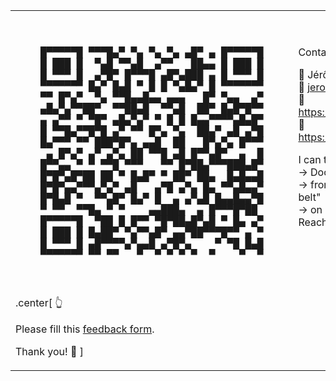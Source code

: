 <table>
<tr>
<td style="vertical-align: sub; background: initial;">
<pre style="padding: 40px; font-size: 16px; line-height: 18px;">
█▀▀▀▀▀█ ▀▀▀█▄▀ ▀▄ ▀▄ ▀▄ ▄█▀ ▄ █▀▀▀▀▀█
█ ███ █  ▀▄█ ▀▀▄█  ▄▀▀   ██▄▄ █ ███ █
█ ▀▀▀ █  ▄▀█▀ █▀▀▀█ ▄█▀▄███ ▄ █ ▀▀▀ █
▀▀▀▀▀▀▀ █▄▀ █▄█ ▀ █ █ ▀▄█▄▀ █ ▀▀▀▀▀▀▀
▀▀ █▀▄▀  ▀▄ ▀▀█▄▄█▄▄ ▄▄▄   █▀ ▀▄▄  ▄▀
▄█▄▀▄▀▀██▀  ▀▀██▄█  ▀▀▄█  ██▀ █▄█▀█▀▀
▄ ▄▀▀ ▀ ▀█▀ ▄█▄▀▄▀ ▀ █ █ █▄▄▀▀▀▀▄█▄█▀
█ ▀▀█▄▀▀█▀█ ▄▀ ▀▀ █▀▄ ▀▄  ██▄▀ ▄█ ▄▀█
█▄▀▀▀ ▀▀ ███▀█▀▄ ▄▄█  ██   █▀▄▀▄ █▀▀▀
 ▄ █▀▄▀ ▄▀ ▄▀▄ ██ ▀▀█ ▄█ █▀▀▄█▀  ▄  █
█▀▀▄▄ ▀ ▀ ▀▀█ ▀▀▀   ▀▀ █▀██▄▀▀▀███▄█▀
█▀█▀▄█▀██ ██ ▀ █▄█▀ ▀ ██▀ ██▄  █▄█▄▄█
█▀█▀▄▄▀▀▀▄▀▄▀ ▄█   ▄▀█ ▄▀▄ █▄ ▀▀▄█▄▄▀
█▀█▄█ ▀  ▀▀▄█▀ █▄▀ █  ▄ ▄▀▄█ █▄▄█▄▄▀█
▀ ▀▀  ▀▀█▄ ▀ ▀    ▄▄███▄  ▄ █▀▀▀█▀██
█▀▀▀▀▀█  ▀██ █ █▀▀ ▀█▀██▄█▀▄█ ▀ █▄ ▄▀
█ ███ █ █▄██▀ ▀▄▀▀▄█▀ ▄▄▀██▀▀▀█▀▀ ▄ ▀
█ ▀▀▀ █ ▄█▀▀▀▀▄▀▄▄█ ▄▀█▀▄    ▀ ▀█ █▄█
▀▀▀▀▀▀▀ ▀▀ ▀▀   ▀  ▀ ▀ ▀ ▀  ▀    ▀  ▀
</pre>

.center[
👆

Please fill this [feedback form](https://docs.google.com/forms/d/e/1FAIpQLScYloWur4uVhKgVNIdUrfHZ8pk_mBmPcQwmbhjK2FlR9KWDCA/viewform).

Thank you! 🫶
]

</td>
<td style="vertical-align: sub; background: initial;">
Contact information:

📛 Jérôme Petazzoni
<br/>
📩 jerome.petazzoni@gmail.com
<br/>
🔗 https://linkedin.com/in/jpetazzo
<br/>
🦣 https://hachyderm.io/@jpetazzo

I can teach custom courses!<br/>
→ Docker, Kubernetes, MLOps<br/>
→ from intro level to "black belt"<br/>
→ on site or remotely<br/>
Reach out if you're interested!

</td>
</tr>
</table>